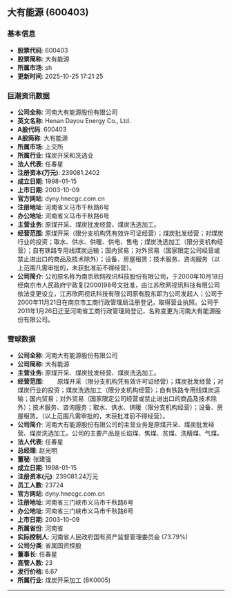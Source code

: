 ## 大有能源 (600403)

### 基本信息

- **股票代码**: 600403
- **股票简称**: 大有能源
- **所属市场**: sh
- **更新时间**: 2025-10-25 17:21:25

### 巨潮资讯数据

- **公司全称**: 河南大有能源股份有限公司
- **英文名称**: Henan Dayou Energy Co., Ltd.
- **A股代码**: 600403
- **A股简称**: 大有能源
- **所属市场**: 上交所
- **所属行业**: 煤炭开采和洗选业
- **法人代表**: 任春星
- **注册资本(万元)**: 239081.2402
- **成立日期**: 1998-01-15
- **上市日期**: 2003-10-09
- **官方网站**: dyny.hnecgc.com.cn
- **注册地址**: 河南省义马市千秋路6号
- **办公地址**: 河南省义马市千秋路6号
- **主营业务**: 原煤开采、煤炭批发经营、煤炭洗选加工。
- **经营范围**: 原煤开采（限分支机构凭有效许可证经营）；煤炭批发经营；对煤炭行业的投资；取水、供水、供暖、供电、售电；煤炭洗选加工（限分支机构经营）；自有铁路专用线煤炭运输；国内贸易；对外贸易（国家限定公司经营或禁止进出口的商品及技术除外）；设备、房屋租赁；技术服务、咨询服务（以上范围凡需审批的，未获批准前不得经营）。
- **公司简介**: 公司原名称为南京欣网视讯科技股份有限公司，于2000年10月18日经南京市人民政府宁政复[2000]98号文批准，由江苏欣网视讯科技有限公司依法变更设立，江苏欣网视讯科技有限公司原有股东即为公司发起人；公司于2000年11月21日在南京市工商行政管理局注册登记，取得营业执照。公司于2011年1月26日迁至河南省工商行政管理局登记，名称变更为河南大有能源股份有限公司。

### 雪球数据

- **公司全称**: 河南大有能源股份有限公司
- **公司简称**: 大有能源
- **主营业务**: 原煤开采、煤炭批发经营、煤炭洗选加工。
- **经营范围**: 　　原煤开采（限分支机构凭有效许可证经营）；煤炭批发经营；对煤炭行业的投资；煤炭洗选加工（限分支机构经营）；自有铁路专用线煤炭运输；国内贸易；对外贸易（国家限定公司经营或禁止进出口的商品及技术除外）；技术服务、咨询服务；取水、供水、供暖（限分支机构经营）；设备、房屋租赁。（以上范围凡需审批的，未获批准前不得经营）。
- **公司简介**: 河南大有能源股份有限公司的主营业务是原煤开采、煤炭批发经营、煤炭洗选加工。公司的主要产品是长焰煤、焦煤、贫煤、洗精煤、气煤。
- **法人代表**: 任春星
- **总经理**: 赵光明
- **董秘**: 张建强
- **成立日期**: 1998-01-15
- **注册资本(元)**: 239081.24万元
- **员工人数**: 23724
- **官方网站**: dyny.hnecgc.com.cn
- **注册地址**: 河南省三门峡市义马市千秋路6号
- **办公地址**: 河南省三门峡市义马市千秋路6号
- **上市日期**: 2003-10-09
- **所属省份**: 河南省
- **实际控制人**: 河南省人民政府国有资产监督管理委员会 (73.79%)
- **公司分类**: 省属国资控股
- **董事长**: 任春星
- **高管人数**: 23
- **发行价格**: 6.67
- **所属行业**: 煤炭开采加工 (BK0005)

---